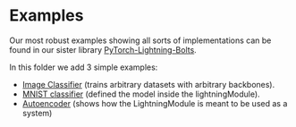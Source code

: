 # Examples   
Our most robust examples showing all sorts of implementations
can be found in our sister library [PyTorch-Lightning-Bolts](https://pytorch-lightning-bolts.readthedocs.io/en/latest/convolutional.html#gpt-2).

In this folder we add 3 simple examples:

* [Image Classifier]() (trains arbitrary datasets with arbitrary backbones).
* [MNIST classifier]() (defined the model inside the lightningModule).
* [Autoencoder]() (shows how the LightningModule is meant to be used as a system)
